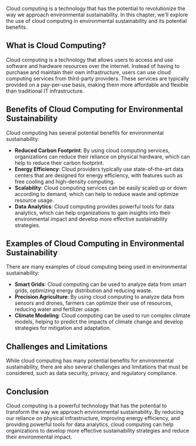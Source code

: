 
Cloud computing is a technology that has the potential to revolutionize the way we approach environmental sustainability. In this chapter, we'll explore the use of cloud computing in environmental sustainability and its potential benefits.

What is Cloud Computing?
------------------------

Cloud computing is a technology that allows users to access and use software and hardware resources over the internet. Instead of having to purchase and maintain their own infrastructure, users can use cloud computing services from third-party providers. These services are typically provided on a pay-per-use basis, making them more affordable and flexible than traditional IT infrastructure.

Benefits of Cloud Computing for Environmental Sustainability
------------------------------------------------------------

Cloud computing has several potential benefits for environmental sustainability:

* **Reduced Carbon Footprint**: By using cloud computing services, organizations can reduce their reliance on physical hardware, which can help to reduce their carbon footprint.
* **Energy Efficiency**: Cloud providers typically use state-of-the-art data centers that are designed for energy efficiency, with features such as free cooling and high-density computing.
* **Scalability**: Cloud computing services can be easily scaled up or down according to demand, which can help to reduce waste and optimize resource usage.
* **Data Analytics**: Cloud computing provides powerful tools for data analytics, which can help organizations to gain insights into their environmental impact and develop more effective sustainability strategies.

Examples of Cloud Computing in Environmental Sustainability
-----------------------------------------------------------

There are many examples of cloud computing being used in environmental sustainability:

* **Smart Grids**: Cloud computing can be used to analyze data from smart grids, optimizing energy distribution and reducing waste.
* **Precision Agriculture**: By using cloud computing to analyze data from sensors and drones, farmers can optimize their use of resources, reducing water and fertilizer usage.
* **Climate Modeling**: Cloud computing can be used to run complex climate models, helping to predict the impacts of climate change and develop strategies for mitigation and adaptation.

Challenges and Limitations
--------------------------

While cloud computing has many potential benefits for environmental sustainability, there are also several challenges and limitations that must be considered, such as data security, privacy, and regulatory compliance.

Conclusion
----------

Cloud computing is a powerful technology that has the potential to transform the way we approach environmental sustainability. By reducing our reliance on physical infrastructure, improving energy efficiency, and providing powerful tools for data analytics, cloud computing can help organizations to develop more effective sustainability strategies and reduce their environmental impact.
